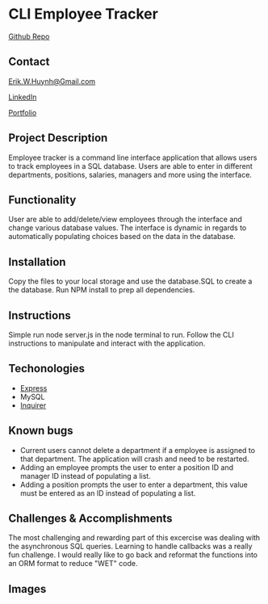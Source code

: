 # CLI Employee Tracker

[Github Repo](https://github.com/E-Huynh/employee_tracker)

## Contact

Erik.W.Huynh@Gmail.com

[LinkedIn](https://www.linkedin.com/in/erik-huynh-228321196/)

[Portfolio](https://e-huynh.github.io/updated_portfolio/)

## Project Description
Employee tracker is a command line interface application that allows users to track employees in a SQL database. Users are able to enter in different departments, positions, salaries, managers and more using the interface. 
## Functionality
User are able to add/delete/view employees through the interface and change various database values. The interface is dynamic in regards to automatically populating choices based on the data in the database. 
## Installation
Copy the files to your local storage and use the database.SQL to create a the database. Run NPM install to prep all dependencies.
## Instructions
Simple run node server.js in the node terminal to run. Follow the CLI instructions to manipulate and interact with the application.
  
## Techonologies
  * [Express](https://expressjs.com/)
  * MySQL
  * [Inquirer](https://www.npmjs.com/package/inquirer)
## Known bugs
  * Current users cannot delete a department if a employee is assigned to that department. The application will crash and need to be restarted.
  * Adding an employee prompts the user to enter a position ID and manager ID instead of populating a list. 
  * Adding a position prompts the user to enter a department, this value must be entered as an ID instead of populating a list.
  
## Challenges & Accomplishments
The most challenging and rewarding part of this excercise was dealing with the asynchronous SQL queries. Learning to handle callbacks was a really fun challenge. I would really like to go back and reformat the functions into an ORM format to reduce "WET" code.
## Images


